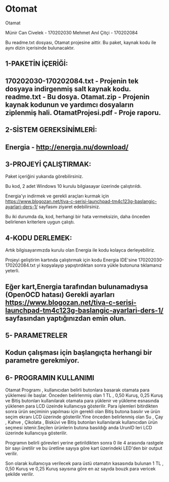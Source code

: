 # Otomat
Otamat

Münir Can Civelek  -  170202030	
Mehmet Anıl Çitçi -   170202084

Bu readme.txt dosyası, Otamat projesine aittir.
Bu paket, kaynak kodu ile aynı dizin içerisinde bulunacaktır.


1-PAKETİN İÇERİĞİ:
----------
170202030-170202084.txt - Projenin tek dosyaya indirgenmiş salt kaynak kodu.
readme.txt - Bu dosya.
Otamat.zip - Projenin kaynak kodunun ve yardımcı dosyaların ziplenmiş hali.
OtamatProjesi.pdf - Proje raporu.
----------


2-SİSTEM GEREKSİNİMLERİ:
-------------------
Energia  - http://energia.nu/download/
-------------------


3-PROJEYİ ÇALIŞTIRMAK:
-------------------
Paket içeriğini yukarıda görebilirsiniz.

Bu kod, 2 adet Windows 10 kurulu bilgiasayar üzerinde  çalıştırıldı.

Energia'yı  indirmek  ve gerekli araçları kurmak için https://www.blogozan.net/tiva-c-serisi-launchpad-tm4c123g-baslangic-ayarlari-ders-1/ sayfasını ziyaret edebilirsiniz.

Bu iki durumda da, kod, herhangi bir hata vermeksizin, daha önceden
belirlenen kriterlere uygun çalıştı.


4-KODU DERLEMEK:
------------------
Artık bilgisayarımızda kurulu olan Energia ile kodu kolayca derleyebiliriz.

Projeyi geliştirim kartında çalıştırmak için kodu Energia IDE'sine 170202030-170202084.txt yi kopyalayıp yapıştırdıktan sonra yükle butonuna tıklamanız yeterli.

Eğer kart,Energia  tarafından bulunamadıysa (OpenOCD hatası) Gerekli ayarları https://www.blogozan.net/tiva-c-serisi-launchpad-tm4c123g-baslangic-ayarlari-ders-1/ sayfasından yaptığınızdan emin olun.
------------------


5- PARAMETRELER
---------------------------
Kodun çalışması için başlangıçta herhangi bir parametre gerekmiyor.
------------------


6- PROGRAMIN KULLANIMI
-----------------------------
Otamat Programı , kullanıcıdan belirli butonlara basarak otamata para yüklemesi ile başlar. Önceden belirlenmiş olan  1 TL , 0,50 Kuruş,  0,25 Kuruş ve Bitiş butonları kullanılarak otamata para yüklenir ve yükleme esnasında yüklenen para LCD üzeinde kullanıcıya gösterilir. Para işlemleri bitirdikten sonra ürün seçiminin yapılması için gerekli olan Bitiş butona basılır ve ürün seçim ekranı LCD üzerinde gösterilir.Yine önceden belirlenmiş olan Su , Çay , Kahve , Çikolata , Bisküvi ve Bitiş butonları kullanılarak kullanıcıdan ürün seçmesi istenir.Seçilen ürünlerin butona basıldığı anda  UrunID leri LCD üzerinde kullanıcıya gösterilir.

Programın belirli görevleri yerine getirildikten sonra  0 ile 4 arasında  rastgele bir sayı üretilir ve bu üretline sayıya göre kart üzerindeki LED'den bir output verilir.

Son olarak kullanıcıya verilecek para üstü otamatın kasasında bulunan 1 TL , 0,50 Kuruş  ve 0,25 Kuruş sayısına göre en az sayıda bouzk para vericek şekilde verilir.
